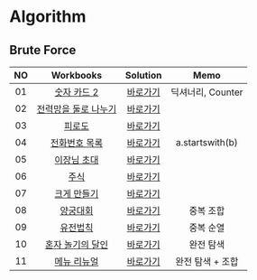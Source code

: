 # Algorithm 

## Brute Force
|<center>NO|<center>Workbooks|<center>Solution|<center>Memo|
|:---:|:---:|:---:|:---:|
|01|[숫자 카드 2](https://www.acmicpc.net/problem/10816)|[바로가기](./Solution/숫자%20카드%202)| 딕셔너리, Counter|
|02|[전력망을 둘로 나누기](https://school.programmers.co.kr/learn/courses/30/lessons/86971)|[바로가기](./Solution/전력망을%20둘로%20나누기)||
|03|[피로도](https://school.programmers.co.kr/learn/courses/30/lessons/87946)|[바로가기](./Solution/피로도)| |
|04|[전화번호 목록](https://school.programmers.co.kr/learn/courses/30/lessons/42577)|[바로가기](./Solution/전화번호%20목록)| a.startswith(b) |
|05|[이장님 초대](https://www.acmicpc.net/problem/9237)|[바로가기](./Solution/이장님%20초대)| |
|06|[주식](https://www.acmicpc.net/problem/11501)|[바로가기](./Solution/주식)| |
|07|[크게 만들기](https://www.acmicpc.net/problem/2812)|[바로가기](./Solution/크게%20만들기)| |
|08|[양궁대회](https://school.programmers.co.kr/learn/courses/30/lessons/92342)|[바로가기](./Solution/양궁대회)| 중복 조합 |
|09|[유전법칙](https://school.programmers.co.kr/learn/courses/15008/lessons/121685)|[바로가기](./Solution/유전법칙)| 중복 순열 |
|10|[혼자 놀기의 달인](https://school.programmers.co.kr/learn/courses/30/lessons/131130)|[바로가기](./Solution/혼자%20놀기의%20달인)| 완전 탐색 |
|11|[메뉴 리뉴얼](https://school.programmers.co.kr/learn/courses/30/lessons/72411)|[바로가기](./Solution/메뉴%20리뉴얼)| 완전 탐색 + 조합 |
